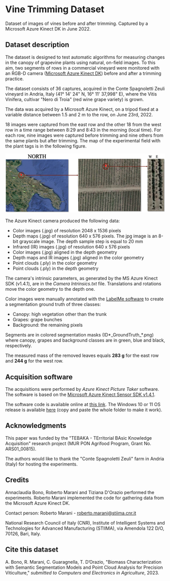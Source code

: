 # Vine Trimming Dataset
Dataset of images of vines before and after trimming. Captured by a Microsoft Azure Kinect DK in June 2022.

## Dataset description

The dataset is designed to test automatic algorithms for measuring changes in the canopy of grapevine plants using natural, on-field images. To this aim, two segments of rows in a commercial vineyard were monitored with an RGB-D camera ([Microsoft Azure Kinect DK](https://azure.microsoft.com/en-us/products/kinect-dk/)) before and after a trimming practice.

The dataset consists of 36 captures, acquired in the Conte Spagnoletti Zeuli vineyard in Andria, Italy (41° 14' 24" N, 16° 11' 37,998" E), where the Vitis Vinifera, cultivar "Nero di Troia" (red wine grape variety) is grown. 

The data was acquired by a Microsoft Azure Kinect, on a tripod fixed at a variable distance between 1.5 and 2 m to the row, on June 23rd, 2022. 

18 images were captured from the east row and the other 18 from the west row in a time range between 8:29 and 8:43 in the morning (local time). For each row, nine images were captured before trimming and nine others from the same plants but after trimming. The map of the experimental field with the plant tags is in the following figure.

![Experimental field](/MAP.png "Experimental field in Andria, Italy")

The Azure Kinect camera produced the following data:
- Color images (.jpg) of resolution 2048 x 1536 pixels
- Depth maps (.jpg) of resolution 640 x 576 pixels. The jpg image is an 8-bit grayscale image. The depth sample step is equal to 20 mm
- Infrared (IR) images (.jpg) of resolution 640 x 576 pixels
- Color images (.jpg) aligned in the depth geometry
- Depth maps and IR images (.jpg) aligned in the color geometry
- Point clouds (.ply) in the color geometry
- Point clouds (.ply) in the depth geometry

The camera's intrinsic parameters, as generated by the MS Azure Kinect SDK (v1.4.1), are in the *Camera Intrinsics.txt* file. Translations and rotations move the color geometry to the depth one.

Color images were manually annotated with the [LabelMe software](https://github.com/wkentaro/labelme) to create a segmentation ground truth of three classes:

- Canopy: high vegetation other than the trunk
- Grapes: grape bunches
- Background: the remaining pixels

Segments are in colored segmentation masks (ID\*\_GroundTruth\_\*.png) where canopy, grapes and background classes are in green, blue and black, respectively.

The measured mass of the removed leaves equals **283 g** for the east row and **244 g** for the west row.

## Acquisition software

The acquisitions were performed by *Azure Kinect Picture Taker* software. The software is based on the [Microsoft Azure Kinect Sensor SDK v1.4.1](https://learn.microsoft.com/en-us/azure/kinect-dk/sensor-sdk-download).

The software code is available online at [this link](https://gitlab.com/roberto.marani/azure-kinect-picture-taker/). The Windows 10 or 11 OS release is available [here](https://gitlab.com/roberto.marani/azure-kinect-picture-taker/-/tree/main/Release) (copy and paste the whole folder to make it work).

## Acknowledgments
This paper was funded by the "TEBAKA - TErritorial BAsic Knowledge Acquisition" research project (MUR PON Agrifood Program, Grant No. ARS01\_00815). 

The authors would like to thank the "Conte Spagnoletti Zeuli" farm in Andria (Italy) for hosting the experiments.

## Credits

Annaclaudia Bono, Roberto Marani and Tiziana D'Orazio performed the experiments. Roberto Marani implemented the code for gathering data from the Microsoft Azure Kinect DK.

Contact person: Roberto Marani - [roberto.marani@stiima.cnr.it](mailto:roberto.marani@stiima.cnr.it)

National Research Council of Italy (CNR), Institute of Intelligent Systems and Technologies for Advanced Manufacturing (STIIMA), via Amendola 122 D/O, 70126, Bari, Italy.


## Cite this dataset

A. Bono, R. Marani, C. Guaragnella, T. D’Orazio, "Biomass Characterization with Semantic Segmentation Models and Point Cloud Analysis for Precision Viticulture," *submitted to Computers and Electronics in Agriculture*, 2023.
